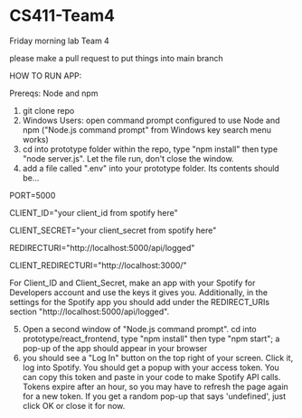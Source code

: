 # CS411-Team4

Friday morning lab Team 4

please make a pull request to put things into main branch


HOW TO RUN APP:

Prereqs: Node and npm

1) git clone repo
2) Windows Users: open command prompt configured to use Node and npm ("Node.js command prompt" from Windows key search menu works)
3) cd into prototype folder within the repo, type "npm install" then type "node server.js". Let the file run, don't close the window.
4) add a file called ".env" into your prototype folder. Its contents should be...

PORT=5000

CLIENT_ID="your client_id from spotify here"

CLIENT_SECRET="your client_secret from spotify here"

REDIRECTURI="http://localhost:5000/api/logged"

CLIENT_REDIRECTURI="http://localhost:3000/"

For Client_ID and Client_Secret, make an app with your Spotify for Developers account and use the keys it gives you.
Additionally, in the settings for the Spotify app you should add under the REDIRECT_URIs section "http://localhost:5000/api/logged".

5) Open a second window of "Node.js command prompt". cd into prototype/react_frontend, type "npm install" then type "npm start"; a pop-up of the app should appear in your browser
6) you should see a "Log In" button on the top right of your screen. Click it, log into Spotify. You should get a popup with your access token.
You can copy this token and paste in your code to make Spotify API calls. Tokens expire after an hour, so you may have to refresh the page again for a new token.
If you get a random pop-up that says 'undefined', just click OK or close it for now.


